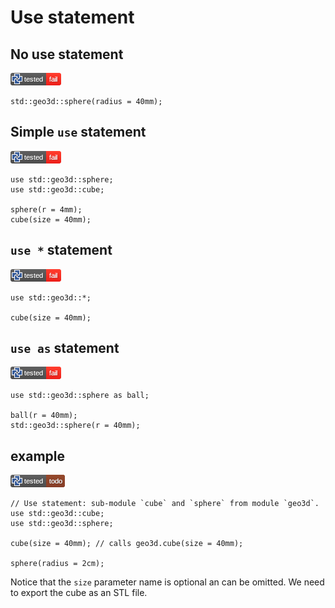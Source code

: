 # Use statement

## No use statement

[![test](.test/use_statement_without_use.png)](.test/use_statement_without_use.log)

```µcad,use_statement_without_use
std::geo3d::sphere(radius = 40mm);
```

## Simple `use` statement

[![test](.test/use_statement_with_use.png)](.test/use_statement_with_use.log)

```µcad,use_statement_with_use
use std::geo3d::sphere;
use std::geo3d::cube;

sphere(r = 4mm);
cube(size = 40mm);
```

## `use *` statement

[![test](.test/use_statement_use_all_from.png)](.test/use_statement_use_all_from.log)

```µcad,use_statement_use_all_from
use std::geo3d::*;

cube(size = 40mm);
```

## `use as` statement

[![test](.test/use_statement_use_as.png)](.test/use_statement_use_as.log)

```µcad,use_statement_use_as
use std::geo3d::sphere as ball;

ball(r = 40mm);
std::geo3d::sphere(r = 40mm);
```

## example

[![test](.test/use_statement_example_A.png)](.test/use_statement_example_A.log)

```µcad,use_statement_example_A#todo
// Use statement: sub-module `cube` and `sphere` from module `geo3d`.
use std::geo3d::cube;
use std::geo3d::sphere;

cube(size = 40mm); // calls geo3d.cube(size = 40mm);

sphere(radius = 2cm);
```

Notice that the `size` parameter name is optional an can be omitted.
We need to export the cube as an STL file.
